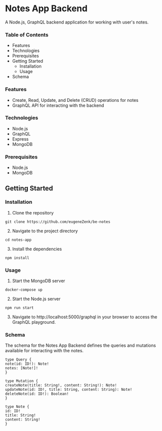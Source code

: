 # Notes App Backend
A Node.js, GraphQL backend application for working with user's notes.

### Table of Contents
- Features
- Technologies
- Prerequisites
- Getting Started
  - Installation
  - Usage
- Schema

### Features
- Create, Read, Update, and Delete (CRUD) operations for notes
- GraphQL API for interacting with the backend

### Technologies
- Node.js
- GraphQL
- Express
- MongoDB

### Prerequisites
- Node.js
- MongoDB

## Getting Started
### Installation
1. Clone the repository
```
git clone https://github.com/eugeneZenk/be-notes
```

2. Navigate to the project directory
```
cd notes-app
```

3. Install the dependencies
```
npm install
```

### Usage
1. Start the MongoDB server
```
docker-compose up
```
2. Start the Node.js server

```
npm run start
```
3. Navigate to http://localhost:5000/graphql in your browser to access the GraphQL playground.

### Schema
The schema for the Notes App Backend defines the queries and mutations available for interacting with the notes.

```
type Query {
note(id: ID!): Note!
notes: [Note!]!
}

type Mutation {
createNote(title: String!, content: String!): Note!
updateNote(id: ID!, title: String, content: String): Note!
deleteNote(id: ID!): Boolean!
}

type Note {
id: ID!
title: String!
content: String!
}
```